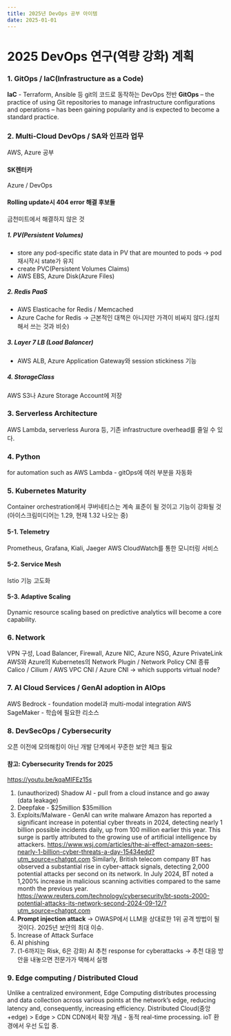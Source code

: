 ```yaml
---
title: 2025년 DevOps 공부 아이템
date: 2025-01-01
---
```

# 2025 DevOps 연구(역량 강화) 계획
### 1. GitOps / IaC(Infrastructure as a Code)
**IaC** - Terraform, Ansible 등 git의 코드로 동작하는 DevOps 전반
**GitOps** – the practice of using Git repositories to manage infrastructure configurations and operations – has been gaining popularity and is expected to become a standard practice.
  
### 2. Multi-Cloud DevOps / SA와 인프라 업무
AWS, Azure 공부
#### SK렌터카
Azure / DevOps
#### Rolling update시 404 error 해결 후보들
금천미트에서 해결하지 않은 것
##### 1. PV(Persistent Volumes)
- store any pod-specific state data in PV that are mounted to pods → pod 재시작시 state가 유지
- create PVC(Persistent Volumes Claims) 
- AWS EBS, Azure Disk(Azure Files)
##### 2. Redis PaaS
- AWS Elasticache for Redis / Memcached
- Azure Cache for Redis 
→ 근본적인 대책은 아니지만 가격이 비싸지 않다.(설치해서 쓰는 것과 비슷)
##### 3. Layer 7 LB (Load Balancer)
- AWS ALB, Azure Application Gateway와 session stickiness 기능
##### 4. StorageClass
AWS S3나 Azure Storage Account에 저장

### 3. Serverless Architecture
AWS Lambda, serverless Aurora 등, 기존 infrastructure overhead를 줄일 수 있다.

### 4. Python
for automation such as AWS Lambda - gitOps에 여러 부분을 자동화

### 5. Kubernetes Maturity
Container orchestration에서 쿠버네티스는 계속 표준이 될 것이고 기능이 강화될 것 (아이스크림미디어는 1.29, 현재 1.32 나오는 중)
#### 5-1. Telemetry
Prometheus, Grafana, Kiali, Jaeger
AWS CloudWatch를 통한 모니터링 서비스
#### 5-2. Service Mesh
Istio 기능 고도화
#### 5-3. Adaptive Scaling
Dynamic resource scaling based on predictive analytics will become a core capability.

### 6. Network
VPN 구성, Load Balancer, Firewall, Azure NIC, Azure NSG, Azure PrivateLink
AWS와 Azure의 Kubernetes의 Network Plugin / Network Policy
CNI 종류 Calico / Cilium / AWS VPC CNI / Azure CNI → which supports virtual node?
 
### 7. AI Cloud Services / GenAI adoption in AIOps
AWS Bedrock - foundation model과 multi-modal integration
AWS SageMaker - 학습에 필요한 리소스

### 8. DevSecOps / Cybersecurity
오픈 이전에 모의해킹이 아닌 개발 단계에서 꾸준한 보안 체크 필요

#### 참고: Cybersecurity Trends for 2025
https://youtu.be/kqaMIFEz15s
1. (unauthorized) Shadow AI - pull from a cloud instance and go away (data leakage)
2. Deepfake - $25million $35million
3. Exploits/Malware - GenAI can write malware
Amazon has reported a significant increase in potential cyber threats in 2024, detecting nearly 1 billion possible incidents daily, up from 100 million earlier this year. This surge is partly attributed to the growing use of artificial intelligence by attackers. https://www.wsj.com/articles/the-ai-effect-amazon-sees-nearly-1-billion-cyber-threats-a-day-15434edd?utm_source=chatgpt.com
Similarly, British telecom company BT has observed a substantial rise in cyber-attack signals, detecting 2,000 potential attacks per second on its network. In July 2024, BT noted a 1,200% increase in malicious scanning activities compared to the same month the previous year.
https://www.reuters.com/technology/cybersecurity/bt-spots-2000-potential-attacks-its-network-second-2024-09-12/?utm_source=chatgpt.com
4. **Prompt injection attack** → OWASP에서 LLM을 상대로한 1위 공격 방법이 될 것이다. 2025년 보안의 최대 이슈.
5. Increase of Attack Surface
6. AI phishing
7. (1-6까지는 Risk, 6은 강화) AI 추천 response for cyberattacks → 추천 대응 방안을 내놓으면 전문가가 택해서 실행

### 9. Edge computing / Distributed Cloud
Unlike a centralized environment, Edge Computing distributes processing and data collection across various points at the network’s edge, reducing latency and, consequently, increasing efficiency.
Distributed Cloud(중앙+edge) > Edge > CDN
CDN에서 확장 개념 - 동적 real-time processing. ioT 환경에서 우선 도입 중.

